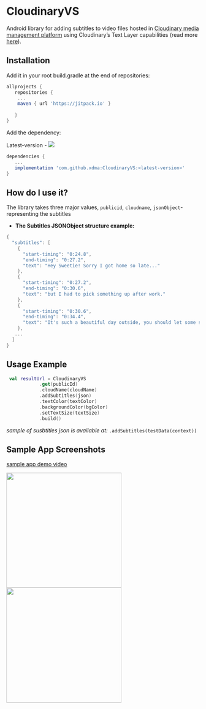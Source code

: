# CloudinaryVS

Android library for adding subtitles to video files hosted in [Cloudinary media management platform](https://cloudinary.com/) using Cloudinary’s Text Layer capabilities (read more [here](https://cloudinary.com/documentation/video_transformation_reference)).


## Installation
Add it in your root build.gradle at the end of repositories:

```gradle
allprojects {
   repositories {
    ...
    maven { url 'https://jitpack.io' }
  
   }
}
```

 Add the dependency:

Latest-version - [![](https://jitpack.io/v/xdma/CloudinaryVS.svg)](https://jitpack.io/#xdma/CloudinaryVS)
 ```gradle
dependencies {
    ...
    implementation 'com.github.xdma:CloudinaryVS:<latest-version>'
}
  ```
  
## How do I use it?
The library takes three major values, ```publicid```,  ```cloudname```, ```jsonObject```- representing the subtitles
* **The Subtitles JSONObject structure example:** 
```kotlin
{
  "subtitles": [
    {
      "start-timing": "0:24.8",
      "end-timing": "0:27.2",
      "text": "Hey Sweetie! Sorry I got home so late..."
    },
    {
      "start-timing": "0:27.2",
      "end-timing": "0:30.6",
      "text": "but I had to pick something up after work."
    },
    {
      "start-timing": "0:30.6",
      "end-timing": "0:34.4",
      "text": "It's such a beautiful day outside, you should let some sun inside."
    },
   ...
  ]
}
```
## Usage Example
```Kotlin
 val resultUrl = CloudinaryVS
            .get(publicId)
            .cloudName(cloudName)
            .addSubtitles(json)
            .textColor(textColor)
            .backgroundColor(bgColor)
            .setTextSize(textSize)
            .build()
```


_sample of susbtitles json is available at:_ ``` .addSubtitles(testData(context)) ```

## Sample App Screenshots
[sample app demo video](https://youtu.be/gaWgMn30Y8M)

<img src="https://user-images.githubusercontent.com/7386086/89650157-a74c2480-d8ca-11ea-882c-a13bf060ab92.png" width="300"> <img src="https://user-images.githubusercontent.com/7386086/89650499-36f1d300-d8cb-11ea-8222-56532288602f.png" width="300">
